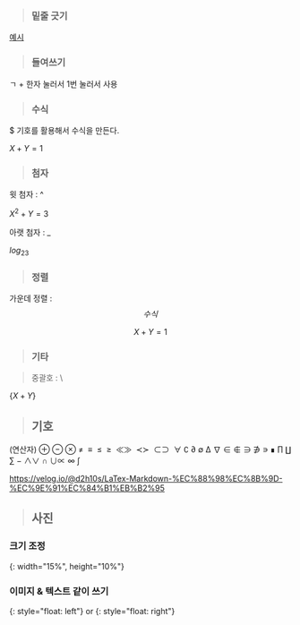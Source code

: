 > ### 밑줄 긋기

<u> 예시 </u>

> ### 들여쓰기

ㄱ + 한자 눌러서 1번 눌러서 사용

> ### 수식

$ 기호를 활용해서 수식을 만든다.

$X + Y = 1$

> ### 첨자

윗 첨자 : ^

$X^2 + Y = 3$

아랫 첨자 : \_

$log_23$

> ### 정렬

가운데 정렬 : $$ 수식 $$

$$
X + Y = 1
$$

> ### 기타

> 중괄호 : \\

$\{X + Y\}$

> ## 기호

(연산자) ⊕ ⊖ ⊗ ≠  ≡  ≤  ≥  ≪≫  ≺≻  ⊂⊃  ∀ ∁ ∂ ∅ ∆ ∇ ∈ ∉ ∋ ∌ ∍ ∎ ∏ ∐ ∑ − ∧∨ ∩ ∪∝ ∞ ∫

https://velog.io/@d2h10s/LaTex-Markdown-%EC%88%98%EC%8B%9D-%EC%9E%91%EC%84%B1%EB%B2%95

> ## 사진

### 크기 조정

{: width="15%", height="10%"}

### 이미지 & 텍스트 같이 쓰기

{: style="float: left"} or {: style="float: right"}

